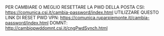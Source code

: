 PER CAMBIARE O MEGLIO RESETTARE LA PWD DELLA POSTA CSI:
https://comunica.csi.it/cambia-password/index.html
UTILIZZARE QUESTO LINK DI RESET PWD 
VPN:  https://comunica.ruparpiemonte.it/cambia-password/index.html 
DOMNT:  http://cambiopwddomnt.csi.it/cngPwdSynch.html 